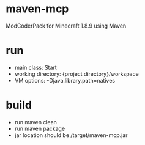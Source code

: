 # maven-mcp
ModCoderPack for Minecraft 1.8.9 using Maven

# run
* main class: Start
* working directory: {project directory}/workspace
* VM options: -Djava.library.path=natives

# build
* run maven clean
* run maven package
* jar location should be /target/maven-mcp.jar
